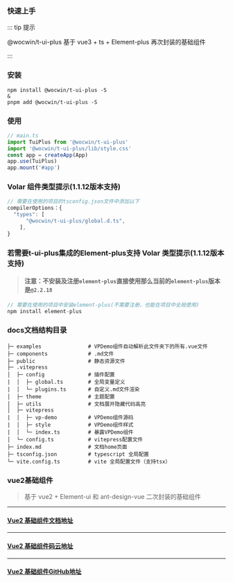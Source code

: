 ### 快速上手

::: tip 提示

@wocwin/t-ui-plus 基于 vue3 + ts + Element-plus 再次封装的基础组件

:::

### 安装

```bash:no-line-numbers
npm install @wocwin/t-ui-plus -S
&
pnpm add @wocwin/t-ui-plus -S
```


### 使用

```js
// main.ts
import TuiPlus from '@wocwin/t-ui-plus'
import '@wocwin/t-ui-plus/lib/style.css'
const app = createApp(App)
app.use(TuiPlus)
app.mount('#app')
```

### Volar 组件类型提示(1.1.12版本支持)

```js
// 需要在使用的项目的tsconfig.json文件中添加以下
compilerOptions：{
  "types": [
      "@wocwin/t-ui-plus/global.d.ts",
    ],
}

```
### 若需要t-ui-plus集成的Element-plus支持 Volar 类型提示(1.1.12版本支持)
>#### 注意：不安装及注册`element-plus`直接使用那么当前的`element-plus`版本是`@2.2.18`
```js
// 需要在使用的项目中安装element-plus(不需要注册，也能在项目中全局使用)
npm install element-plus

```
### docs文档结构目录
```
├─ examples               # VPDemo组件自动解析此文件夹下的所有.vue文件
├─ components             # .md文件
├─ public                 # 静态资源文件
├─ .vitepress
│  ├─ config              # 插件配置
|  │  ├─ global.ts        # 全局变量定义
|  │  └─ plugins.ts       # 自定义.md文件渲染
│  ├─ theme               # 主题配置
│  ├─ utils               # 文档展开隐藏代码高亮
│  ├─ vitepress
|  │  ├─ vp-demo          # VPDemo组件源码
|  │  ├─ style            # VPDemo组件样式
|  │  └─ index.ts         # 暴露VPDemo组件
│  └─ config.ts           # vitepress配置文件
├─ index.md               # 文档home页面
├─ tsconfig.json          # typescript 全局配置
└─ vite.config.ts         # vite 全局配置文件（支持tsx）
```
### vue2基础组件
> 基于 vue2 + Element-ui 和 ant-design-vue 二次封装的基础组件
******
#### [Vue2 基础组件文档地址](https://wocwin.github.io/t-ui/)
******
#### [Vue2 基础组件码云地址](https://gitee.com/wocwin/t-ui)
******
#### [Vue2 基础组件GitHub地址](https://github.com/wocwin/t-ui)


